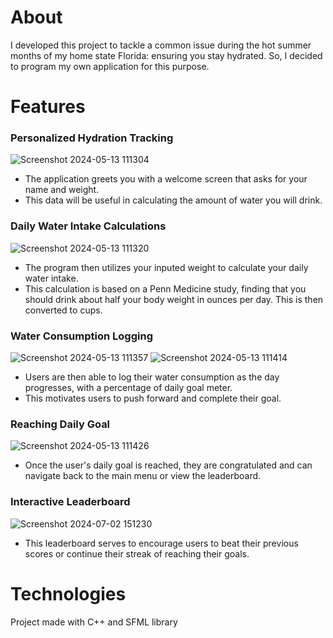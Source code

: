 # About
I developed this project to tackle a common issue during the hot summer months of my home state Florida: ensuring you stay hydrated. So, I decided to program my own application for this purpose.

# Features
### Personalized Hydration Tracking
![Screenshot 2024-05-13 111304](https://github.com/alejgonza04/water-tracker-application/assets/149022594/f1d3ce68-759a-4521-8239-666ad22e2290)
- The application greets you with a welcome screen that asks for your name and weight.
- This data will be useful in calculating the amount of water you will drink.

### Daily Water Intake Calculations
![Screenshot 2024-05-13 111320](https://github.com/alejgonza04/water-tracker-application/assets/149022594/29e5669e-7ec5-4184-a798-975840c9d698)
- The program then utilizes your inputed weight to calculate your daily water intake.
- This calculation is based on a Penn Medicine study, finding that you should drink about half your body weight in ounces per day. This is then converted to cups.

### Water Consumption Logging
![Screenshot 2024-05-13 111357](https://github.com/alejgonza04/water-tracker-application/assets/149022594/d8377981-488c-43e0-a94b-b212fc999160)
![Screenshot 2024-05-13 111414](https://github.com/alejgonza04/water-tracker-application/assets/149022594/b8c1409a-6e1f-4b17-9e6e-15451e6960b7)
- Users are then able to log their water consumption as the day progresses, with a percentage of daily goal meter.
- This motivates users to push forward and complete their goal.

### Reaching Daily Goal
![Screenshot 2024-05-13 111426](https://github.com/alejgonza04/water-tracker-application/assets/149022594/7ce206f0-4bed-4a6f-a3a9-d70f8c0044c7)
- Once the user's daily goal is reached, they are congratulated and can navigate back to the main menu or view the leaderboard.

### Interactive Leaderboard
![Screenshot 2024-07-02 151230](https://github.com/alejgonza04/water-tracker-application/assets/149022594/5bebfb0d-2dbf-44ec-b738-83b39549cfbc)
- This leaderboard serves to encourage users to beat their previous scores or continue their streak of reaching their goals.

# Technologies
Project made with C++ and SFML library
